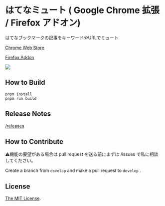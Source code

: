 # はてなミュート ( Google Chrome 拡張 / Firefox アドオン)

はてなブックマークの記事をキーワードやURLでミュート

[Chrome Web Store](https://chrome.google.com/webstore/detail/agomiblbpgcimbonnfmlcealkjlegbnf)

[Firefox Addon](https://addons.mozilla.org/ja/firefox/addon/%E3%81%AF%E3%81%A6%E3%81%AA%E3%83%9F%E3%83%A5%E3%83%BC%E3%83%88/)

<a href="https://chrome.google.com/webstore/detail/agomiblbpgcimbonnfmlcealkjlegbnf" target="_blank"><img src="https://lh3.googleusercontent.com/yGrvuFzlzWu_ZGq8IMQio8LhcbLZw8u8PwzbITpshVklTtqR_Gqfsr9dQXAsZZq27diOmQegWl-GPx7JXQs31OvhFw=w640-h400-e365-rj-sc0x00ffffff" /></a>

## How to Build

```
pnpm install
pnpm run build
```

## Release Notes

[/releases](https://github.com/Cside/hatena-mute/releases)

## How to Contribute

⚠️機能の要望がある場合は pull request を送る前にまずは /issues で私に相談してください。

Create a branch from `develop` and make a pull request to `develop` .

## License

[The MIT License](/LICENSE).
